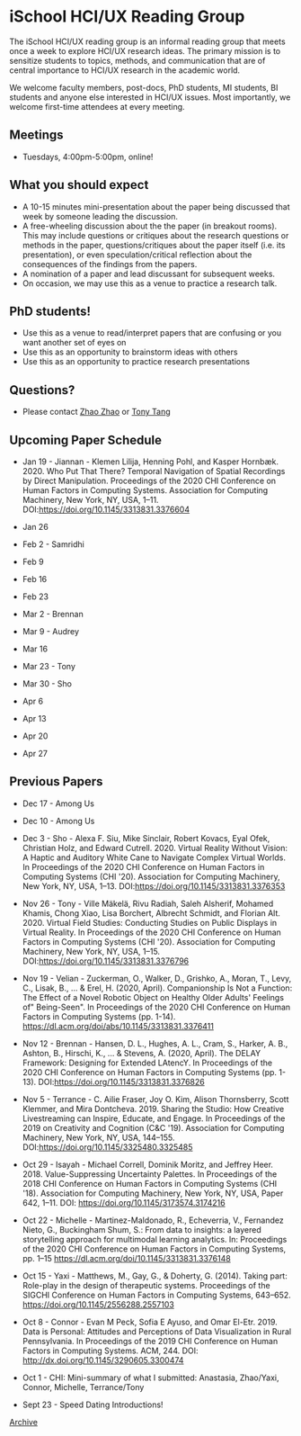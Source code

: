 # iSchool HCI/UX Reading Group

The iSchool HCI/UX reading group is an informal reading group that meets once a week to explore HCI/UX research ideas. The primary mission is to sensitize students to topics, methods, and communication that are of central importance to HCI/UX research in the academic world.

We welcome faculty members, post-docs, PhD students, MI students, BI students and anyone else interested in HCI/UX issues. Most importantly, we welcome first-time attendees at every meeting.

## Meetings
* Tuesdays, 4:00pm-5:00pm, online!

## What you should expect
* A 10-15 minutes mini-presentation about the paper being discussed that week by someone leading the discussion.
* A free-wheeling discussion about the the paper (in breakout rooms). This may include questions or critiques about the research questions or methods in the paper, questions/critiques about the paper itself (i.e. its presentation), or even speculation/critical reflection about the consequences of the findings from the papers.
* A nomination of a paper and lead discussant for subsequent weeks.
* On occasion, we may use this as a venue to practice a research talk.

## PhD students!
* Use this as a venue to read/interpret papers that are confusing or you want another set of eyes on
* Use this as an opportunity to brainstorm ideas with others
* Use this as an opportunity to practice research presentations

## Questions?
* Please contact [Zhao Zhao](mailto:zhao.zhao@utoronto.ca) or [Tony Tang](https://ischool.utoronto.ca/profile/tony-tang/) 

## Upcoming Paper Schedule

* Jan 19 - Jiannan - Klemen Lilija, Henning Pohl, and Kasper Hornbæk. 2020. Who Put That There? Temporal Navigation of Spatial Recordings by Direct Manipulation. Proceedings of the 2020 CHI Conference on Human Factors in Computing Systems. Association for Computing Machinery, New York, NY, USA, 1–11. DOI:https://doi.org/10.1145/3313831.3376604

* Jan 26

* Feb 2 - Samridhi

* Feb 9

* Feb 16

* Feb 23

* Mar 2 - Brennan

* Mar 9 - Audrey

* Mar 16

* Mar 23 - Tony

* Mar 30 - Sho

* Apr 6

* Apr 13

* Apr 20

* Apr 27




## Previous Papers

* Dec 17 - Among Us

* Dec 10 - Among Us

* Dec 3 - Sho - Alexa F. Siu, Mike Sinclair, Robert Kovacs, Eyal Ofek, Christian Holz, and Edward Cutrell. 2020. Virtual Reality Without Vision: A Haptic and Auditory White Cane to Navigate Complex Virtual Worlds. In Proceedings of the 2020 CHI Conference on Human Factors in Computing Systems (CHI '20). Association for Computing Machinery, New York, NY, USA, 1–13. DOI:https://doi.org/10.1145/3313831.3376353

* Nov 26 - Tony - Ville Mäkelä, Rivu Radiah, Saleh Alsherif, Mohamed Khamis, Chong Xiao, Lisa Borchert, Albrecht Schmidt, and Florian Alt. 2020. Virtual Field Studies: Conducting Studies on Public Displays in Virtual Reality. In Proceedings of the 2020 CHI Conference on Human Factors in Computing Systems (CHI '20). Association for Computing Machinery, New York, NY, USA, 1–15. DOI:https://doi.org/10.1145/3313831.3376796

* Nov 19 - Velian - Zuckerman, O., Walker, D., Grishko, A., Moran, T., Levy, C., Lisak, B., ... & Erel, H. (2020, April). Companionship Is Not a Function: The Effect of a Novel Robotic Object on Healthy Older Adults' Feelings of" Being-Seen". In Proceedings of the 2020 CHI Conference on Human Factors in Computing Systems (pp. 1-14). https://dl.acm.org/doi/abs/10.1145/3313831.3376411

* Nov 12 - Brennan - Hansen, D. L., Hughes, A. L., Cram, S., Harker, A. B., Ashton, B., Hirschi, K., ... & Stevens, A. (2020, April). The DELAY Framework: Designing for Extended LAtencY. In Proceedings of the 2020 CHI Conference on Human Factors in Computing Systems (pp. 1-13). DOI:https://doi.org/10.1145/3313831.3376826

* Nov 5 - Terrance - C. Ailie Fraser, Joy O. Kim, Alison Thornsberry, Scott Klemmer, and Mira Dontcheva. 2019. Sharing the Studio: How Creative Livestreaming can Inspire, Educate, and Engage. In Proceedings of the 2019 on Creativity and Cognition (C&C '19). Association for Computing Machinery, New York, NY, USA, 144–155. DOI:https://doi.org/10.1145/3325480.3325485

* Oct 29 - Isayah - Michael Correll, Dominik Moritz, and Jeffrey Heer. 2018. Value-Suppressing Uncertainty Palettes. In Proceedings of the 2018 CHI Conference on Human Factors in Computing Systems (CHI '18). Association for Computing Machinery, New York, NY, USA, Paper 642, 1–11. DOI: https://doi.org/10.1145/3173574.3174216

* Oct 22 - Michelle - Martinez-Maldonado, R., Echeverria, V., Fernandez Nieto, G., Buckingham Shum, S.: From data to insights: a layered storytelling approach for multimodal learning analytics. In: Proceedings of the 2020 CHI Conference on Human Factors in Computing Systems, pp. 1–15 https://dl.acm.org/doi/10.1145/3313831.3376148

* Oct 15 - Yaxi - Matthews, M., Gay, G., & Doherty, G. (2014). Taking part: Role-play in the design of therapeutic systems. Proceedings of the SIGCHI Conference on Human Factors in Computing Systems, 643–652. https://doi.org/10.1145/2556288.2557103

* Oct 8 - Connor - Evan M Peck, Sofia E Ayuso, and Omar El-Etr. 2019. Data is Personal: Attitudes and Perceptions of Data Visualization in Rural Pennsylvania. In Proceedings of the 2019 CHI Conference on Human Factors in Computing Systems. ACM, 244. DOI: http://dx.doi.org/10.1145/3290605.3300474

* Oct 1 - CHI: Mini-summary of what I submitted: Anastasia, Zhao/Yaxi, Connor, Michelle, Terrance/Tony

* Sept 23 - Speed Dating Introductions!

[Archive](archive.md)
